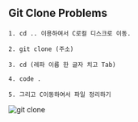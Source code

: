 ## Git Clone Problems

    1. cd .. 이용하여서 C로컬 디스크로 이동.
    
    2. git clone (주소)

    3. cd (레파 이름 한 글자 치고 Tab)

    4. code .

    5. 그리고 C이동하여서 파일 정리하기

![git clone](https://media.discordapp.net/attachments/951428059939078174/1046682312118648912/image.png?width=529&height=335)